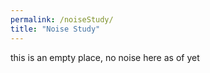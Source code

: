 ```yaml
---
permalink: /noiseStudy/
title: "Noise Study"
---
```


this is an empty place, no noise here as of yet


    